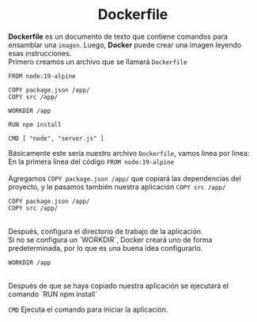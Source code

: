 <div align="center">
    <h1>Dockerfile</h1>
</div>

**Dockerfile** es un documento de texto que contiene comandos para ensamblar una `imagen`.
Luego, **Docker** puede crear una imagen leyendo esas instrucciones.<br>
Primero creamos un archivo que se llamará `Dockerfile`


```
FROM node:19-alpine

COPY package.json /app/
COPY src /app/

WORKDIR /app

RUN npm install 

CMD [ "node", "server.js" ]
```
Básicamente este sería nuestro archivo `Dockerfile`, vamos linea por linea: 
<br>
En la primera línea del código `FROM node:19-alpine`  
<br>
Agregamos `COPY package.json /app/` que copiará las dependencias del proyecto, y le pasamos también nuestra aplicación  `COPY src /app/` 

```
COPY package.json /app/
COPY src /app/
```
<br>
Después, configura el directorio de trabajo de la aplicación.<br>
Si no se configura un `WORKDIR`, Docker creará uno de forma predeterminada, por lo que es una buena idea configurarlo.
<br>

```
WORKDIR /app
```
<br>
Después de que se haya copiado nuestra aplicación se ejecutará el comando `RUN npm install` 

<br>

`CMD` Ejecuta el comando para iniciar la aplicación.


